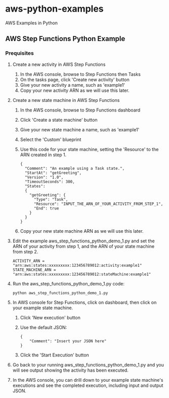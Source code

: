 # aws-python-examples
AWS Examples in Python

## AWS Step Functions Python Example

### Prequisites

1. Create a new activity in AWS Step Functions
   1. In the AWS console, browse to Step Functions then Tasks
   2. On the tasks page, click 'Create new activity' button
   3. Give your new activity a name, such as 'example1'
   4. Copy your new activity ARN as we will use this later.

2. Create a new state machine in AWS Step Functions
    1. In the AWS console, browse to Step Functions dashboard
    2. Click 'Create a state machine' button
    3. Give your new state machine a name, such as 'example1'
    4. Select the 'Custom' blueprint
    5. Use this code for your state machine, setting the 'Resource' to the ARN created in step 1.

        ```
        {
          "Comment": "An example using a Task state.",
          "StartAt": "getGreeting",
          "Version": "1.0",
          "TimeoutSeconds": 300,
          "States":
          {
            "getGreeting": {
              "Type": "Task",
              "Resource": "INPUT_THE_ARN_OF_YOUR_ACTIVITY_FROM_STEP_1",
              "End": true
            }
          }
        }
        ```

    6. Copy your new state machine ARN as we will use this later.

3. Edit the example aws_step_functions_python_demo_1.py and set the ARN of your activity from step 1, and the ARN of your state machine from step 2.

    ```
    ACTIVITY_ARN = "arn:aws:states:xxxxxxxxx:123456789012:activity:example1"
    STATE_MACHINE_ARN = "arn:aws:states:xxxxxxxxx:123456789012:stateMachine:example1"
    ```

4. Run the aws_step_functions_python_demo_1.py code:

    ```
    python aws_step_functions_python_demo_1.py
    ```

5. In AWS console for Step Functions, click on dashboard, then click on your example state machine.
    1. Click 'New execution' button
    2. Use the default JSON:

        ```
        {
            "Comment": "Insert your JSON here"
        }
        ```

    3. Click the 'Start Execution' button

5. Go back to your running aws_step_functions_python_demo_1.py and you will see output showing the activity has been executed.

6. In the AWS console, you can drill down to your example state machine's executions and see the completed execution, including input and output JSON.
